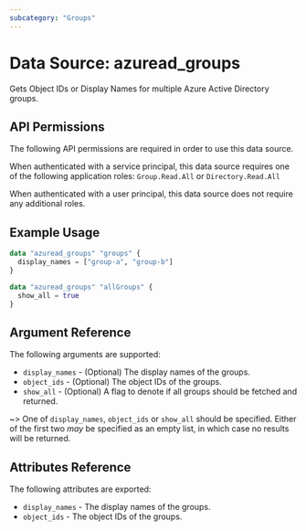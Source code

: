 ```yaml
---
subcategory: "Groups"
---
```


# Data Source: azuread_groups

Gets Object IDs or Display Names for multiple Azure Active Directory groups.

## API Permissions

The following API permissions are required in order to use this data source.

When authenticated with a service principal, this data source requires one of the following application roles: `Group.Read.All` or `Directory.Read.All`

When authenticated with a user principal, this data source does not require any additional roles.

## Example Usage

```terraform
data "azuread_groups" "groups" {
  display_names = ["group-a", "group-b"]
}
```

```terraform
data "azuread_groups" "allGroups" {
  show_all = true
}
```

## Argument Reference

The following arguments are supported:

* `display_names` - (Optional) The display names of the groups.
* `object_ids` - (Optional) The object IDs of the groups.
* `show_all` - (Optional) A flag to denote if all groups should be fetched and returned.

~> One of `display_names`, `object_ids` or `show_all` should be specified. Either of the first two _may_ be specified as an empty list, in which case no results will be returned.

## Attributes Reference

The following attributes are exported:

* `display_names` - The display names of the groups.
* `object_ids` - The object IDs of the groups.
